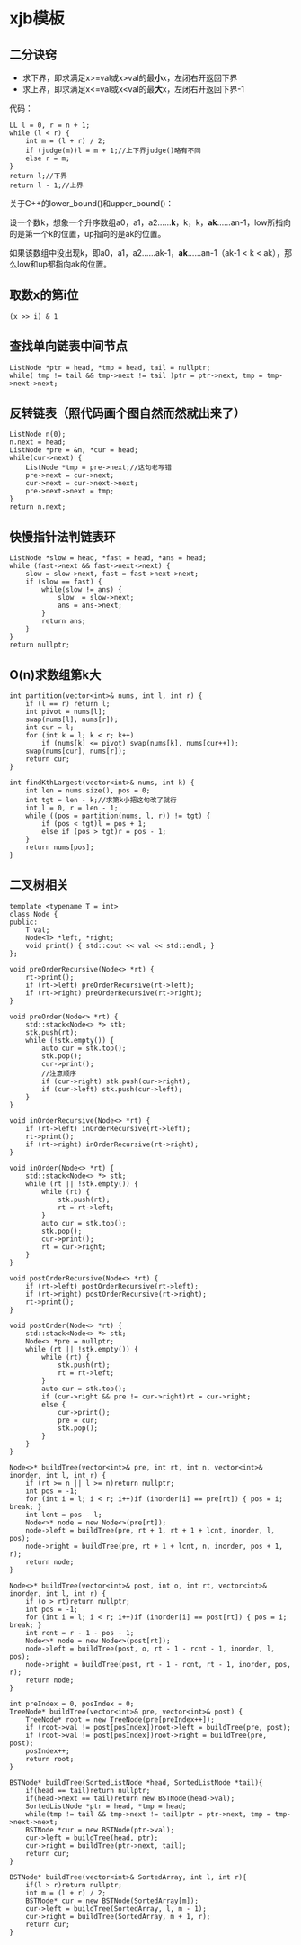 # xjb模板

## 二分诀窍

- 求下界，即求满足x>=val或x>val的最**小**x，左闭右开返回下界
- 求上界，即求满足x<=val或x<val的最**大**x，左闭右开返回下界-1

代码：

    LL l = 0, r = n + 1;
    while (l < r) {
        int m = (l + r) / 2;
        if (judge(m))l = m + 1;//上下界judge()略有不同
        else r = m;
    }
    return l;//下界
    return l - 1;//上界

关于C++的lower_bound()和upper_bound()：

设一个数k，想象一个升序数组a0，a1，a2……**k**，k，k，**ak**……an-1，low所指向的是第一个k的位置，up指向的是ak的位置。

如果该数组中没出现k，即a0，a1，a2……ak-1，**ak**……an-1（ak-1 < k < ak），那么low和up都指向ak的位置。

## 取数x的第i位

    (x >> i) & 1

## 查找单向链表中间节点

    ListNode *ptr = head, *tmp = head, tail = nullptr;
    while( tmp != tail && tmp->next != tail )ptr = ptr->next, tmp = tmp->next->next;

## 反转链表（照代码画个图自然而然就出来了）

    ListNode n(0);
    n.next = head;
    ListNode *pre = &n, *cur = head;
    while(cur->next) {
        ListNode *tmp = pre->next;//这句老写错
        pre->next = cur->next;
        cur->next = cur->next->next;
        pre->next->next = tmp;
    }
    return n.next;

## 快慢指针法判链表环

    ListNode *slow = head, *fast = head, *ans = head;
    while (fast->next && fast->next->next) {
        slow = slow->next, fast = fast->next->next;
        if (slow == fast) {
            while(slow != ans) {
                slow  = slow->next;
                ans = ans->next;
            }
            return ans;
        }
    }
    return nullptr;

## O(n)求数组第k大

    int partition(vector<int>& nums, int l, int r) {
        if (l == r) return l;
        int pivot = nums[l];
        swap(nums[l], nums[r]);
        int cur = l;
        for (int k = l; k < r; k++)
            if (nums[k] <= pivot) swap(nums[k], nums[cur++]);
        swap(nums[cur], nums[r]);
        return cur;
    }

    int findKthLargest(vector<int>& nums, int k) {
        int len = nums.size(), pos = 0;
        int tgt = len - k;//求第k小把这句改了就行
        int l = 0, r = len - 1;
        while ((pos = partition(nums, l, r)) != tgt) {
            if (pos < tgt)l = pos + 1;
            else if (pos > tgt)r = pos - 1;
        }
        return nums[pos];
    }

## 二叉树相关

    template <typename T = int>
    class Node {
    public:
        T val;
        Node<T> *left, *right;
        void print() { std::cout << val << std::endl; }
    };

    void preOrderRecursive(Node<> *rt) {
        rt->print();
        if (rt->left) preOrderRecursive(rt->left);
        if (rt->right) preOrderRecursive(rt->right);
    }

    void preOrder(Node<> *rt) {
        std::stack<Node<> *> stk;
        stk.push(rt);
        while (!stk.empty()) {
            auto cur = stk.top();
            stk.pop();
            cur->print();
            //注意顺序
            if (cur->right) stk.push(cur->right);
            if (cur->left) stk.push(cur->left);
        }
    }

    void inOrderRecursive(Node<> *rt) {
        if (rt->left) inOrderRecursive(rt->left);
        rt->print();
        if (rt->right) inOrderRecursive(rt->right);
    }

    void inOrder(Node<> *rt) {
        std::stack<Node<> *> stk;
        while (rt || !stk.empty()) {
            while (rt) {
                stk.push(rt);
                rt = rt->left;
            }
            auto cur = stk.top();
            stk.pop();
            cur->print();
            rt = cur->right;
        }
    }

    void postOrderRecursive(Node<> *rt) {
        if (rt->left) postOrderRecursive(rt->left);
        if (rt->right) postOrderRecursive(rt->right);
        rt->print();
    }

    void postOrder(Node<> *rt) {
        std::stack<Node<> *> stk;
        Node<> *pre = nullptr;
        while (rt || !stk.empty()) {
            while (rt) {
                stk.push(rt);
                rt = rt->left;
            }
            auto cur = stk.top();
            if (cur->right && pre != cur->right)rt = cur->right;
            else {
                cur->print();
                pre = cur;
                stk.pop();
            }
        }
    }

    Node<>* buildTree(vector<int>& pre, int rt, int n, vector<int>& inorder, int l, int r) {
        if (rt >= n || l >= n)return nullptr;
        int pos = -1;
        for (int i = l; i < r; i++)if (inorder[i] == pre[rt]) { pos = i; break; }
        int lcnt = pos - l;
        Node<>* node = new Node<>(pre[rt]);
        node->left = buildTree(pre, rt + 1, rt + 1 + lcnt, inorder, l, pos);
        node->right = buildTree(pre, rt + 1 + lcnt, n, inorder, pos + 1, r);
        return node;
    }

    Node<>* buildTree(vector<int>& post, int o, int rt, vector<int>& inorder, int l, int r) {
        if (o > rt)return nullptr;
        int pos = -1;
        for (int i = l; i < r; i++)if (inorder[i] == post[rt]) { pos = i; break; }
        int rcnt = r - 1 - pos - 1;
        Node<>* node = new Node<>(post[rt]);
        node->left = buildTree(post, o, rt - 1 - rcnt - 1, inorder, l, pos);
        node->right = buildTree(post, rt - 1 - rcnt, rt - 1, inorder, pos, r);
        return node;
    }

    int preIndex = 0, posIndex = 0;
    TreeNode* buildTree(vector<int>& pre, vector<int>& post) {
        TreeNode* root = new TreeNode(pre[preIndex++]);
        if (root->val != post[posIndex])root->left = buildTree(pre, post);
        if (root->val != post[posIndex])root->right = buildTree(pre, post);
        posIndex++;
        return root;
    }

    BSTNode* buildTree(SortedListNode *head, SortedListNode *tail){
        if(head == tail)return nullptr;
        if(head->next == tail)return new BSTNode(head->val);
        SortedListNode *ptr = head, *tmp = head;
        while(tmp != tail && tmp->next != tail)ptr = ptr->next, tmp = tmp->next->next;
        BSTNode *cur = new BSTNode(ptr->val);
        cur->left = buildTree(head, ptr);
        cur->right = buildTree(ptr->next, tail);
        return cur;
    }

    BSTNode* buildTree(vector<int>& SortedArray, int l, int r){
        if(l > r)return nullptr;
        int m = (l + r) / 2;
        BSTNode* cur = new BSTNode(SortedArray[m]);
        cur->left = buildTree(SortedArray, l, m - 1);
        cur->right = buildTree(SortedArray, m + 1, r);
        return cur;
    }
